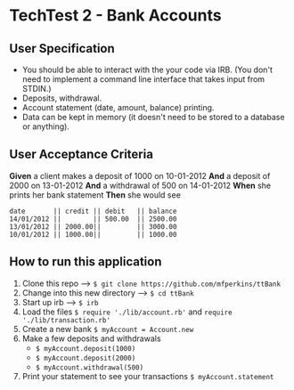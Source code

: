 # TechTest 2 - Bank Accounts

User Specification
---

* You should be able to interact with the your code via IRB.  (You don't need to implement a command line interface that takes input from STDIN.)
* Deposits, withdrawal.
* Account statement (date, amount, balance) printing.
* Data can be kept in memory (it doesn't need to be stored to a database or anything).

User Acceptance Criteria
---

**Given** a client makes a deposit of 1000 on 10-01-2012
**And** a deposit of 2000 on 13-01-2012
**And** a withdrawal of 500 on 14-01-2012
**When** she prints her bank statement
**Then** she would see

```
date       || credit || debit   || balance
14/01/2012 ||        || 500.00  || 2500.00
13/01/2012 || 2000.00||         || 3000.00
10/01/2012 || 1000.00||         || 1000.00
```

How to run this application
---
1. Clone this repo --> `$ git clone https://github.com/mfperkins/ttBank`
2. Change into this new directory --> `$ cd ttBank`
3. Start up irb --> `$ irb`
4. Load the files `$ require './lib/account.rb'` and `require './lib/transaction.rb'`
5. Create a new bank `$ myAccount = Account.new`
6. Make a few deposits and withdrawals
   * `$ myAccount.deposit(1000)`
   * `$ myAccount.deposit(2000)`
   * `$ myAccount.withdrawal(500)`
7. Print your statement to see your transactions `$ myAccount.statement`
